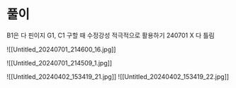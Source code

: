 # 풀이
B1은 다 핀이지
G1, C1 구할 때 수정강성 적극적으로 활용하기
240701 X 다 틀림


![[Untitled_20240701_214600_16.jpg]]

![[Untitled_20240701_214509_1.jpg]]



![[Untitled_20240402_153419_21.jpg]]
![[Untitled_20240402_153419_22.jpg]]
